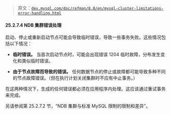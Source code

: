> 原文：[`dev.mysql.com/doc/refman/8.0/en/mysql-cluster-limitations-error-handling.html`](https://dev.mysql.com/doc/refman/8.0/en/mysql-cluster-limitations-error-handling.html)

#### 25.2.7.4 NDB 集群错误处理

启动、停止或重新启动节点可能会导致临时错误，导致一些事务失败。这些情况包括以下情况：

+   **临时错误。** 当首次启动节点时，可能会出现错误 1204 临时故障，分布发生变化和类似临时错误。

+   **由于节点故障而导致的错误。** 任何数据节点的停止或故障都可能导致多种不同的节点故障错误。（但在执行计划关闭集群时不应有中止事务。）

在这两种情况下，生成的任何错误都必须在应用程序内处理。这应该通过重试事务来完成。

另请参阅第 25.2.7.2 节，“NDB 集群与标准 MySQL 限制的限制和差异”。
